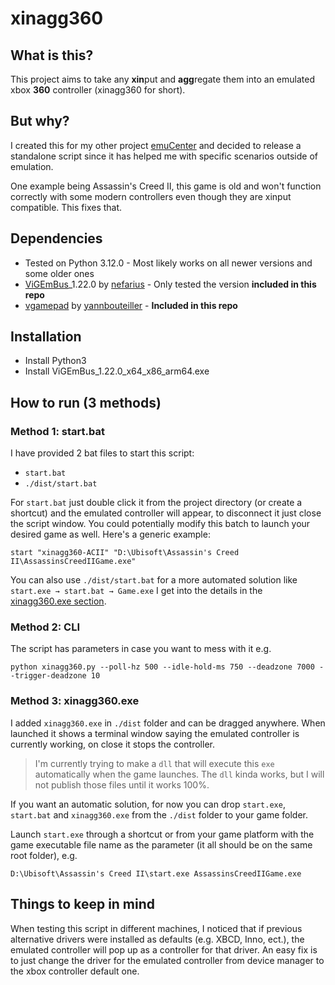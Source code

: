 # xinagg360

## What is this?
This project aims to take any **xin**put and **agg**regate them into an emulated xbox **360** controller (xinagg360 for short).


## But why?
I created this for my other project [emuCenter](https://github.com/Maxsafer/emuCenter) and decided to release a standalone script since it has helped me with specific scenarios outside of emulation.

One example being Assassin's Creed II, this game is old and won't function correctly with some modern controllers even though they are xinput compatible. This fixes that.

## Dependencies
- Tested on Python 3.12.0 - Most likely works on all newer versions and some older ones
- [ViGEmBus](https://github.com/nefarius/ViGEmBus)_1.22.0 by [nefarius](https://github.com/nefarius) - Only tested the version **included in this repo**
- [vgamepad](https://github.com/yannbouteiller/vgamepad) by [yannbouteiller](https://github.com/yannbouteiller) - **Included in this repo**

## Installation
- Install Python3
- Install ViGEmBus_1.22.0_x64_x86_arm64.exe

## How to run (3 methods)
### Method 1: start.bat
I have provided 2 bat files  to start this script:
- `start.bat`
- `./dist/start.bat`

For `start.bat` just double click it from the project directory (or create a shortcut) and the emulated controller will appear, to disconnect it just close the script window. You could potentially modify this batch to launch your desired game as well. Here's a generic example:
```
start "xinagg360-ACII" "D:\Ubisoft\Assassin's Creed II\AssassinsCreedIIGame.exe"
```
You can also use `./dist/start.bat` for a more automated solution like `start.exe → start.bat → Game.exe` I get into the details in the [xinagg360.exe section](https://github.com/Maxsafer/xinagg360?tab=readme-ov-file#xinagg360exe).

### Method 2: CLI
The script has parameters in case you want to mess with it e.g.
```
python xinagg360.py --poll-hz 500 --idle-hold-ms 750 --deadzone 7000 --trigger-deadzone 10
```

### Method 3: xinagg360.exe
I added `xinagg360.exe` in `./dist` folder and can be dragged anywhere. When launched it shows a terminal window saying the emulated controller is currently working, on close it stops the controller.

>I'm currently trying to make a `dll` that will execute this `exe` automatically when the game launches. The `dll` kinda works, but I will not publish those files until it works 100%.

If you want an automatic solution, for now you can drop `start.exe`, `start.bat` and `xinagg360.exe` from the `./dist` folder to your game folder.

Launch `start.exe` through a shortcut or from your game platform with the game executable file name as the parameter (it all should be on the same root folder), e.g.
```
D:\Ubisoft\Assassin's Creed II\start.exe AssassinsCreedIIGame.exe
```

## Things to keep in mind
When testing this script in different machines, I noticed that if previous alternative drivers were installed as defaults (e.g. XBCD, Inno, ect.), the emulated controller will pop up as a controller for that driver. An easy fix is to just change the driver for the emulated controller from device manager to the xbox controller default one.
